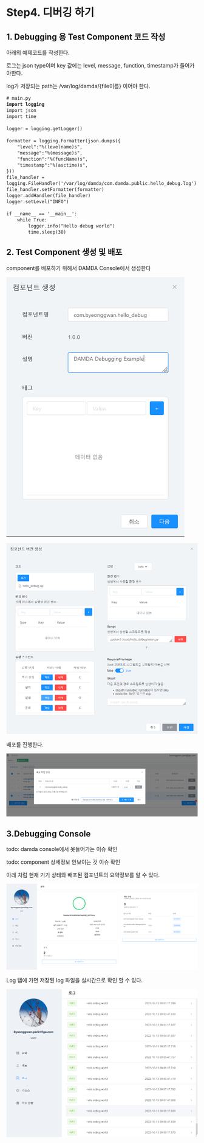 # Step4. 디버깅 하기

## 1. Debugging 용 Test Component 코드 작성

아래의 예제코드를 작성한다.

로그는 json type이며 key 값에는 level, message, function, timestamp가 들어가야한다.

log가 저장되는 path는 /var/log/damda/{file이름} 이어야 한다.

<pre><code># main.py
<strong>import logging
</strong>import json
import time

logger = logging.getLogger()

formatter = logging.Formatter(json.dumps({
    "level":"%(levelname)s",
    "message":"%(message)s",
    "function":"%(funcName)s",
    "timestamp":"%(asctime)s",
}))
file_handler = logging.FileHandler('/var/log/damda/com.damda.public.hello_debug.log')
file_handler.setFormatter(formatter)
logger.addHandler(file_handler)
logger.setLevel("INFO")

if __name__ == '__main__':
    while True:
        logger.info("Hello debug world")
        time.sleep(30)</code></pre>

## 2. Test Component 생성 및 배포

component를 배포하기 위해서 DAMDA Console에서 생성한다

![](<../.gitbook/assets/image (17).png>)

![](<../.gitbook/assets/image (22).png>)

배포를 진행한다.

![](<../.gitbook/assets/image (20).png>)

## 3.Debugging Console

todo: damda console에서 못들어가는 이슈 확인

todo: component 상세정보 안보이는 것 이슈 확인

아래 처럼 현재 기기 상태와 배포된 컴포넌트의 요약정보를 알 수 있다.

![](<../.gitbook/assets/image (4).png>)

Log 탭에 가면 저장된 log 파일을 실시간으로 확인 할 수 있다.

![](<../.gitbook/assets/image (7).png>)

